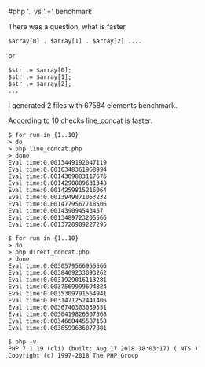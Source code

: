#php '.' vs '.=' benchmark

There was a question, what is faster
```
$array[0] . $array[1] . $array[2] ....
```

or

```
$str .= $array[0];
$str .= $array[1];
$str .= $array[2];
...
```

I generated 2 files with 67584 elements benchmark.

According to 10 checks line_concat is faster:

```
$ for run in {1..10}
> do 
> php line_concat.php
> done
Eval time:0.0013449192047119
Eval time:0.0016348361968994
Eval time:0.0014309883117676
Eval time:0.0014290809631348
Eval time:0.0014259815216064
Eval time:0.0013949871063232
Eval time:0.0014779567718506
Eval time:0.001439094543457
Eval time:0.0013489723205566
Eval time:0.0013720989227295

$ for run in {1..10}
> do 
> php direct_concat.php
> done
Eval time:0.0030579566955566
Eval time:0.0038409233093262
Eval time:0.0031929016113281
Eval time:0.0037569999694824
Eval time:0.0035309791564941
Eval time:0.0031471252441406
Eval time:0.0036740303039551
Eval time:0.0030419826507568
Eval time:0.0034668445587158
Eval time:0.0036599636077881

$ php -v
PHP 7.1.19 (cli) (built: Aug 17 2018 18:03:17) ( NTS )
Copyright (c) 1997-2018 The PHP Group
```